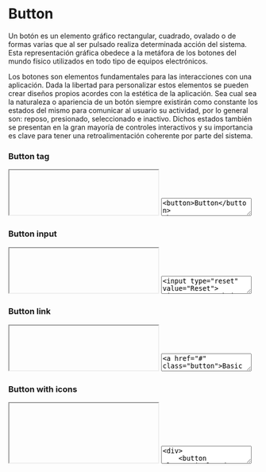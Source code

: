 # Button

Un botón es un elemento gráfico rectangular, cuadrado, ovalado o de formas varias que al ser pulsado realiza determinada acción del sistema. Esta representación gráfica obedece a la metáfora de los botones del mundo físico utilizados en todo tipo de equipos electrónicos. 

Los botones son elementos fundamentales para las interacciones con una aplicación. Dada la libertad para personalizar estos elementos se pueden crear diseños propios acordes con la estética de la aplicación. Sea cual sea la naturaleza o apariencia de un botón siempre existirán como constante los estados del mismo para comunicar al usuario su actividad, por lo general son: reposo, presionado, seleccionado e inactivo. Dichos estados también se presentan en la gran mayoría de controles interactivos y su importancia es clave para tener una retroalimentación coherente por parte del sistema.

### Button tag

<iframe class="code-preview" height="90px"></iframe>
<textarea class="code-editor" name="code">
<button>Button</button>
<button class="primary">Button Primary</button>
<!-- Rounded -->
<button class="rounded">Button Rounded</button>
<button class="primary rounded">Button Primary Rounded</button>
</textarea>

### Button input

<iframe class="code-preview" height="90px"></iframe>
<textarea class="code-editor" name="code">
<input type="reset" value="Reset">
<input type="submit" value="Submit">
</textarea>

### Button link

<iframe class="code-preview" height="90px"></iframe>
<textarea class="code-editor" name="code">
<a href="#" class="button">Basic Button</a>
<a href="#" class="button rounded">Basic Button Rounded</a>
<a href="#" class="button primary">Primary Button</a>
<a href="#" class="button primary rounded">Primary Button Rounded</a>
</textarea>

### Button with icons

<iframe class="code-preview" height="120px"></iframe>
<textarea class="code-editor" name="code">
<div>
	<button class="circle" data-tooltip="Add" data-tooltip-pos="down">
		<svg class="icon"><use xlink:href="dist/swanix-icons.svg#plus"></use></svg>
	</button>
	<button class="rounded" data-tooltip="Edit" data-tooltip-pos="down">
		<svg class="icon"><use xlink:href="dist/swanix-icons.svg#edit"></use></svg>
		Icon Button Rounded
	</button>
	<button data-tooltip="Home" data-tooltip-pos="down">
		<svg class="icon"><use xlink:href="dist/swanix-icons.svg#home"></use></svg>
	</button>
	<button data-tooltip="Delete" data-tooltip-pos="down">
		<svg class="icon"><use xlink:href="dist/swanix-icons.svg#delete"></use></svg>
	</button>
	<button data-tooltip="Search" data-tooltip-pos="down">
		<svg class="icon"><use xlink:href="dist/swanix-icons.svg#search"></use></svg>
	</button>
	<button data-tooltip="Menu" data-tooltip-pos="down">
		<svg class="icon"><use xlink:href="dist/swanix-icons.svg#menu"></use></svg>
	</button>
	<button data-tooltip="Settings" data-tooltip-pos="down">
		<svg class="icon"><use xlink:href="dist/swanix-icons.svg#settings"></use></svg>
	</button>
	<button data-tooltip="Contact" data-tooltip-pos="down">
		<svg class="icon"><use xlink:href="dist/swanix-icons.svg#email"></use></svg>
	</button>
</div>
</textarea>
